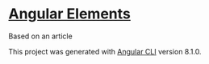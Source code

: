 # [Angular Elements](https://netbasal.com/understanding-the-magic-behind-angular-elements-8e6804f32e9f)

Based on an article

This project was generated with [Angular CLI](https://github.com/angular/angular-cli) version 8.1.0.

